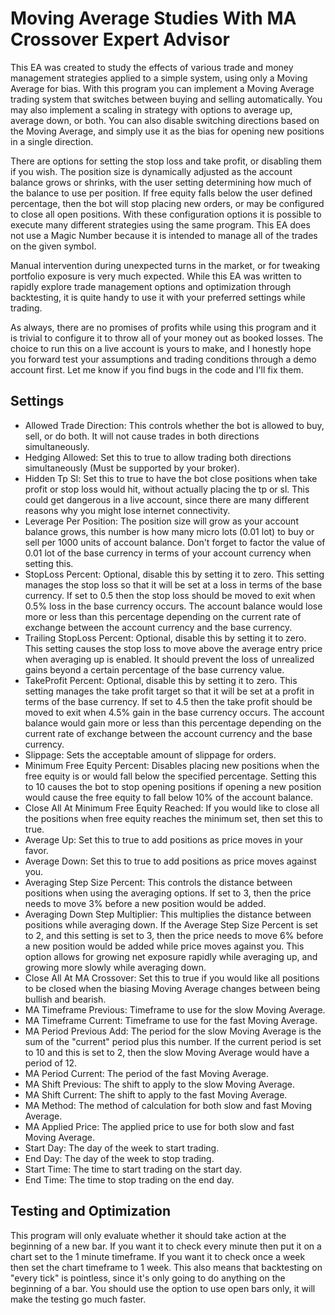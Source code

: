 # Moving Average Studies With MA Crossover Expert Advisor

This EA was created to study the effects of various trade and money management strategies applied to a simple system, using only a Moving Average for bias. With this program you can implement a Moving Average trading system that switches between buying and selling automatically. You may also implement a scaling in strategy with options to average up, average down, or both. You can also disable switching directions based on the Moving Average, and simply use it as the bias for opening new positions in a single direction.

There are options for setting the stop loss and take profit, or disabling them if you wish. The position size is dynamically adjusted as the account balance grows or shrinks, with the user setting determining how much of the balance to use per position. If free equity falls below the user defined percentage, then the bot will stop placing new orders, or may be configured to close all open positions. With these configuration options it is possible to execute many different strategies using the same program. This EA does not use a Magic Number because it is intended to manage all of the trades on the given symbol.

Manual intervention during unexpected turns in the market, or for tweaking portfolio exposure is very much expected. While this EA was written to rapidly explore trade management options and optimization through backtesting, it is quite handy to use it with your preferred settings while trading.

As always, there are no promises of profits while using this program and it is trivial to configure it to throw all of your money out as booked losses. The choice to run this on a live account is yours to make, and I honestly hope you forward test your assumptions and trading conditions through a demo account first. Let me know if you find bugs in the code and I'll fix them.



## Settings

 - Allowed Trade Direction: This controls whether the bot is allowed to buy, sell, or do both. It will not cause trades in both directions simultaneously.
 - Hedging Allowed: Set this to true to allow trading both directions simultaneously (Must be supported by your broker).
 - Hidden Tp Sl: Set this to true to have the bot close positions when take profit or stop loss would hit, without actually placing the tp or sl. This could get dangerous in a live account, since there are many different reasons why you might lose internet connectivity.
 - Leverage Per Position: The position size will grow as your account balance grows, this number is how many micro lots (0.01 lot) to buy or sell per 1000 units of account balance. Don't forget to factor the value of 0.01 lot of the base currency in terms of your account currency when setting this.
 - StopLoss Percent: Optional, disable this by setting it to zero. This setting manages the stop loss so that it will be set at a loss in terms of the base currency. If set to 0.5 then the stop loss should be moved to exit when 0.5% loss in the base currency occurs. The account balance would lose more or less than this percentage depending on the current rate of exchange between the account currency and the base currency.
 - Trailing StopLoss Percent: Optional, disable this by setting it to zero. This setting causes the stop loss to move above the average entry price when averaging up is enabled. It should prevent the loss of unrealized gains beyond a certain percentage of the base currency value.
 - TakeProfit Percent: Optional, disable this by setting it to zero. This setting manages the take profit target so that it will be set at a profit in terms of the base currency. If set to 4.5 then the take profit should be moved to exit when 4.5% gain in the base currency occurs. The account balance would gain more or less than this percentage depending on the current rate of exchange between the account currency and the base currency.
 - Slippage: Sets the acceptable amount of slippage for orders.
 - Minimum Free Equity Percent: Disables placing new positions when the free equity is or would fall below the specified percentage. Setting this to 10 causes the bot to stop opening positions if opening a new position would cause the free equity to fall below 10% of the account balance.
 - Close All At Minimum Free Equity Reached: If you would like to close all the positions when free equity reaches the minimum set, then set this to true.
 - Average Up: Set this to true to add positions as price moves in your favor.
 - Average Down: Set this to true to add positions as price moves against you.
 - Averaging Step Size Percent: This controls the distance between positions when using the averaging options. If set to 3, then the price needs to move 3% before a new position would be added.
 - Averaging Down Step Multiplier: This multiplies the distance between positions while averaging down. If the Average Step Size Percent is set to 2, and this setting is set to 3, then the price needs to move 6% before a new position would be added while price moves against you. This option allows for growing net exposure rapidly while averaging up, and growing more slowly while averaging down.
 - Close All At MA Crossover: Set this to true if you would like all positions to be closed when the biasing Moving Average changes between being bullish and bearish.
 - MA Timeframe Previous: Timeframe to use for the slow Moving Average.
 - MA Timeframe Current: Timeframe to use for the fast Moving Average.
 - MA Period Previous Add: The period for the slow Moving Average is the sum of the "current" period plus this number. If the current period is set to 10 and this is set to 2, then the slow Moving Average would have a period of 12.
 - MA Period Current: The period of the fast Moving Average.
 - MA Shift Previous: The shift to apply to the slow Moving Average.
 - MA Shift Current: The shift to apply to the fast Moving Average.
 - MA Method: The method of calculation for both slow and fast Moving Average.
 - MA Applied Price: The applied price to use for both slow and fast Moving Average.
 - Start Day: The day of the week to start trading.
 - End Day: The day of the week to stop trading.
 - Start Time: The time to start trading on the start day.
 - End Time: The time to stop trading on the end day.


## Testing and Optimization

This program will only evaluate whether it should take action at the beginning of a new bar. If you want it to check every minute then put it on a chart set to the 1 minute timeframe. If you want it to check once a week then set the chart timeframe to 1 week. This also means that backtesting on "every tick" is pointless, since it's only going to do anything on the beginning of a bar. You should use the option to use open bars only, it will make the testing go much faster.
